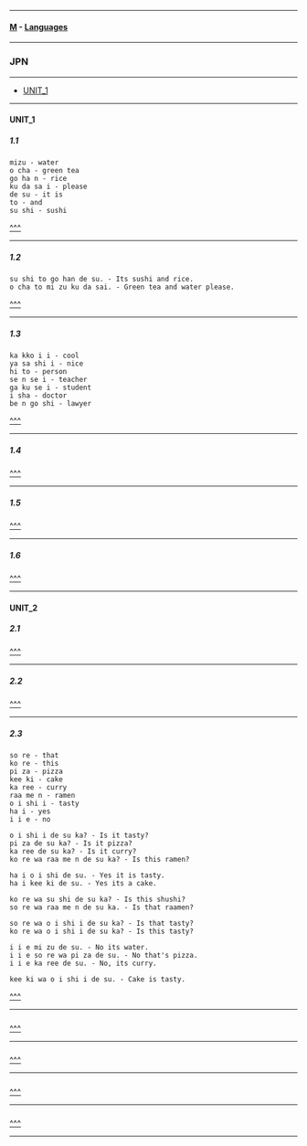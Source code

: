 
---

#### [M](https://github.com/ttltrk/TTT/blob/master/menu.md) - [Languages](https://github.com/ttltrk/TTT/blob/master/LAN/LAN.md)

---

### JPN

---

- [UNIT_1](#UNIT_1)

---

#### UNIT_1

##### 1.1

```
mizu - water
o cha - green tea
go ha n - rice
ku da sa i - please
de su - it is
to - and
su shi - sushi
```

[^^^](#JPN)

---

##### 1.2

```
su shi to go han de su. - Its sushi and rice.
o cha to mi zu ku da sai. - Green tea and water please.
```

[^^^](#JPN)

---

##### 1.3

```
ka kko i i - cool
ya sa shi i - nice
hi to - person
se n se i - teacher
ga ku se i - student
i sha - doctor
be n go shi - lawyer
```

[^^^](#JPN)

---

##### 1.4

[^^^](#JPN)

---

##### 1.5

[^^^](#JPN)

---

##### 1.6

[^^^](#JPN)

---


#### UNIT_2

##### 2.1

[^^^](#JPN)

---

##### 2.2

[^^^](#JPN)

---

##### 2.3

```
so re - that
ko re - this
pi za - pizza
kee ki - cake
ka ree - curry
raa me n - ramen
o i shi i - tasty
ha i - yes
i i e - no
```

```
o i shi i de su ka? - Is it tasty?
pi za de su ka? - Is it pizza?
ka ree de su ka? - Is it curry?
ko re wa raa me n de su ka? - Is this ramen?

ha i o i shi de su. - Yes it is tasty.
ha i kee ki de su. - Yes its a cake.

ko re wa su shi de su ka? - Is this shushi?
so re wa raa me n de su ka. - Is that raamen?

so re wa o i shi i de su ka? - Is that tasty?
ko re wa o i shi i de su ka? - Is this tasty?

i i e mi zu de su. - No its water.
i i e so re wa pi za de su. - No that's pizza.
i i e ka ree de su. - No, its curry.
```

```
kee ki wa o i shi i de su. - Cake is tasty.
```

[^^^](#JPN)

---

#####

[^^^](#JPN)

---

#####

[^^^](#JPN)

---

#####

[^^^](#JPN)

---

#####

[^^^](#JPN)

---
